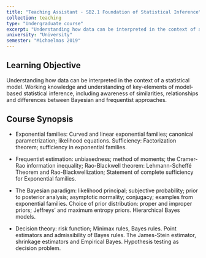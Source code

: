 ```yaml
---
title: "Teaching Assistant - SB2.1 Foundation of Statistical Inference"
collection: teaching
type: "Undergraduate course"
excerpt: "Understanding how data can be interpreted in the context of a statistical model. Working knowledge and understanding of key-elements of model-based statistical inference, including awareness of similarities, relationships and differences between Bayesian and frequentist approaches."
university: "University"
semester: "Michaelmas 2019"
---
```



## Learning Objective
Understanding how data can be interpreted in the context of a statistical model. Working knowledge and understanding of key-elements of model-based statistical inference, including awareness of similarities, relationships and differences between Bayesian and frequentist approaches.

## Course Synopsis
- Exponential families: Curved and linear exponential families; canonical parametrization; likelihood equations. Sufficiency: Factorization theorem; sufficiency in exponential families.
  
- Frequentist estimation: unbiasedness; method of moments; the Cramer-Rao information inequality; Rao-Blackwell theorem: Lehmann-Scheffé Theorem and Rao-Blackwellization; Statement of complete sufficiency for Exponential families.

- The Bayesian paradigm: likelihood principal; subjective probability; prior to posterior analysis; asymptotic normality; conjugacy; examples from exponential families. Choice of prior distribution: proper and improper priors; Jeffreys’ and maximum entropy priors. Hierarchical Bayes models.

- Decision theory: risk function; Minimax rules, Bayes rules. Point estimators and admissibility of Bayes rules. The James-Stein estimator, shrinkage estimators and Empirical Bayes. Hypothesis testing as decision problem.

<!-- permalink: /teaching/course1 -->